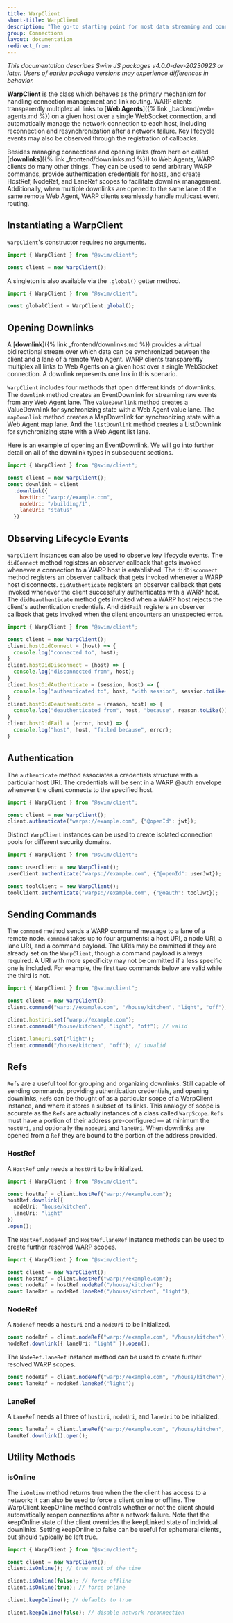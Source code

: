 ```yaml
---
title: WarpClient
short-title: WarpClient
description: "The go-to starting point for most data streaming and connection management use cases"
group: Connections
layout: documentation
redirect_from:
---
```


_This documentation describes Swim JS packages v4.0.0-dev-20230923 or later. Users of earlier package versions may experience differences in behavior._

**WarpClient** is the class which behaves as the primary mechanism for handling connection management and link routing. WARP clients transparently multiplex all links to [**Web Agents**]({% link _backend/web-agents.md %}) on a given host over a single WebSocket connection, and automatically manage the network connection to each host, including reconnection and resynchronization after a network failure. Key lifecycle events may also be observed through the registration of callbacks.

Besides managing connections and opening links (from here on called [**downlinks**]({% link _frontend/downlinks.md %})) to Web Agents, WARP clients do many other things. They can be used to send arbitrary WARP commands, provide authentication credentials for hosts, and create HostRef, NodeRef, and LaneRef scopes to facilitate downlink management. Additionally, when multiple downlinks are opened to the same lane of the same remote Web Agent, WARP clients seamlessly handle multicast event routing.

## Instantiating a WarpClient

`WarpClient`'s constructor requires no arguments.

```javascript
import { WarpClient } from "@swim/client";

const client = new WarpClient();
```

A singleton is also available via the `.global()` getter method.

```javascript
import { WarpClient } from "@swim/client";

const globalClient = WarpClient.global();
```

## Opening Downlinks

A [**downlink**]({% link _frontend/downlinks.md %}) provides a virtual bidirectional stream over which data can be synchronized between the client and a lane of a remote Web Agent. WARP clients transparently multiplex all links to Web Agents on a given host over a single WebSocket connection. A downlink represents one link in this scenario.

`WarpClient` includes four methods that open different kinds of downlinks. The `downlink` method creates an EventDownlink for streaming raw events from any Web Agent lane. The `valueDownlink` method creates a ValueDownlink for synchronizing state with a Web Agent value lane. The `mapDownlink` method creates a MapDownlink for synchronizing state with a Web Agent map lane. And the `listDownlink` method creates a ListDownlink for synchronizing state with a Web Agent list lane.

Here is an example of opening an EventDownlink. We will go into further detail on all of the downlink types in subsequent sections.

```javascript
import { WarpClient } from "@swim/client";

const client = new WarpClient();
const downlink = client
  .downlink({
    hostUri: "warp://example.com",
    nodeUri: "/building/1",
    laneUri: "status"
  })
```

## Observing Lifecycle Events

`WarpClient` instances can also be used to observe key lifecycle events. The `didConnect` method registers an observer callback that gets invoked whenever a connection to a WARP host is established. The `didDisconnect` method registers an observer callback that gets invoked whenever a WARP host disconnects. `didAuthenticate` registers an observer callback that gets invoked whenever the client successfully authenticates with a WARP host. The `didDeauthenticate` method gets invoked when a WARP host rejects the client's authentication credentials. And `didFail` registers an observer callback that gets invoked when the client encounters an unexpected error.

```typescript
import { WarpClient } from "@swim/client";

const client = new WarpClient();
client.hostDidConnect = (host) => {
  console.log("connected to", host);
}
client.hostDidDisconnect = (host) => {
  console.log("disconnected from", host);
}
client.hostDidAuthenticate = (session, host) => {
  console.log("authenticated to", host, "with session", session.toLike());
}
client.hostDidDeauthenticate = (reason, host) => {
  console.log("deauthenticated from", host, "because", reason.toLike());
}
client.hostDidFail = (error, host) => {
  console.log("host", host, "failed because", error);
}
```

## Authentication

The `authenticate` method associates a credentials structure with a particular host URI. The credentials will be sent in a WARP @auth envelope whenever the client connects to the specified host.

```typescript
import { WarpClient } from "@swim/client";

const client = new WarpClient();
client.authenticate("warps://example.com", {"@openId": jwt});
```

Distinct `WarpClient` instances can be used to create isolated connection pools for different security domains.

```typescript
import { WarpClient } from "@swim/client";

const userClient = new WarpClient();
userClient.authenticate("warps://example.com", {"@openId": userJwt});

const toolClient = new WarpClient();
toolClient.authenticate("warps://example.com", {"@oauth": toolJwt});
```

## Sending Commands

The `command` method sends a WARP command message to a lane of a remote node. `command` takes up to four arguments: a host URI, a node URI, a lane URI, and a command payload. The URIs may be ommitted if they are already set on the `WarpClient`, though a command payload is always required. A URI with more specificity may not be ommitted if a less specific one is included. For example, the first two commands below are valid while the third is not.

```typescript
import { WarpClient } from "@swim/client";

const client = new WarpClient();
client.command("warp://example.com", "/house/kitchen", "light", "off"); // valid

client.hostUri.set("warp://example.com");
client.command("/house/kitchen", "light", "off"); // valid

client.laneUri.set("light");
client.command("/house/kitchen", "off"); // invalid
```

## Refs

`Refs` are a useful tool for grouping and organizing downlinks. Still capable of sending commands, providing authentication credentials, and opening downlinks, `Refs` can be thought of as a particular scope of a WarpClient instance, and where it stores a subset of its links. This analogy of scope is accurate as the `Refs` are actually instances of a class called `WarpScope`. `Refs` must have a portion of their address pre-configured — at minimum the `hostUri`, and optionally the `nodeUri` and `laneUri`. When downlinks are opened from a `Ref` they are bound to the portion of the address provided.

### HostRef

A `HostRef` only needs a `hostUri` to be initialized.

```typescript
import { WarpClient } from "@swim/client";

const hostRef = client.hostRef("warp://example.com");
hostRef.downlink({
  nodeUri: "house/kitchen",
  laneUri: "light"
})
.open();
```

The `HostRef.nodeRef` and `HostRef.laneRef` instance methods can be used to create further resolved WARP scopes.

```typescript
import { WarpClient } from "@swim/client";

const client = new WarpClient();
const hostRef = client.hostRef("warp://example.com");
const nodeRef = hostRef.nodeRef("/house/kitchen");
const laneRef = nodeRef.laneRef("/house/kitchen", "light");
```

### NodeRef

A `NodeRef` needs a `hostUri` and a `nodeUri` to be initialized.

```typescript
const nodeRef = client.nodeRef("warp://example.com", "/house/kitchen");
nodeRef.downlink({ laneUri: "light" }).open();
```

The `NodeRef.laneRef` instance method can be used to create further resolved WARP scopes.

```typescript
const nodeRef = client.nodeRef("warp://example.com", "/house/kitchen");
const laneRef = nodeRef.laneRef("light");
```

### LaneRef

A `LaneRef` needs all three of `hostUri`, `nodeUri`, and `laneUri` to be initialized.

```typescript
const laneRef = client.laneRef("warp://example.com", "/house/kitchen", "light");
laneRef.downlink().open();
```

## Utility Methods

### isOnline

The `isOnline` method returns true when the the client has access to a network; it can also be used to force a client online or offline. The WarpClient.keepOnline method controls whether or not the client should automatically reopen connections after a network failure. Note that the keepOnline state of the client overrides the keepLinked state of individual downlinks. Setting keepOnline to false can be useful for ephemeral clients, but should typically be left true.

```typescript
import { WarpClient } from "@swim/client";

const client = new WarpClient();
client.isOnline(); // true most of the time

client.isOnline(false); // force offline
client.isOnline(true); // force online

client.keepOnline(); // defaults to true

client.keepOnline(false); // disable network reconnection
```
